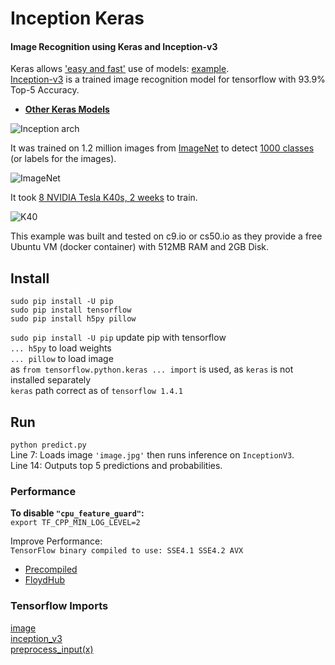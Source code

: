 # Inception Keras

#### Image Recognition using Keras and Inception-v3

Keras allows ['easy and fast'](https://keras.io) use of models: [example](https://keras.io/applications/#usage-examples-for-image-classification-models).  
[Inception-v3](https://www.tensorflow.org/tutorials/image_recognition) is a trained image recognition model for tensorflow with 93.9% Top-5 Accuracy.     

* **[Other Keras Models](https://github.com/EN10/KerasModels)**

![Inception arch](https://github.com/EN10/inception-keras/raw/master/images/Inception-v3.png)

It was trained on 1.2 million images from [ImageNet](http://image-net.org/challenges/LSVRC/2012/index#introduction) to detect [1000 classes](http://image-net.org/challenges/LSVRC/2012/browse-synsets) (or labels for the images).  

![ImageNet](https://github.com/EN10/inception-keras/raw/master/images/ImageNet.png)

It took [8 NVIDIA Tesla K40s, 2 weeks](https://research.googleblog.com/2016/03/train-your-own-image-classifier-with.html) to train.

![K40](https://github.com/EN10/inception-keras/raw/master/images/K40.jpg)

This example was built and tested on c9.io or cs50.io as they provide a free Ubuntu VM (docker container) with 512MB RAM and 2GB Disk.

## Install

    sudo pip install -U pip 
    sudo pip install tensorflow 
    sudo pip install h5py pillow 

`sudo pip install -U pip` update pip with tensorflow  
`... h5py` to load weights  
`... pillow` to load image  
as `from tensorflow.python.keras ... import` is used, as `keras` is not installed separately  
`keras` path correct as of `tensorflow 1.4.1`

## Run

`python predict.py`  
Line 7: Loads image `'image.jpg'` then runs inference on `InceptionV3`.  
Line 14: Outputs top 5 predictions and probabilities.   

### Performance

**To disable `"cpu_feature_guard"`:**  
`export TF_CPP_MIN_LOG_LEVEL=2`  

Improve Performance:    
`TensorFlow binary compiled to use: SSE4.1 SSE4.2 AVX`

* [Precompiled](https://github.com/EN10/TensorFlow-For-Poets#performance)
* [FloydHub](https://github.com/EN10/FloydHub)

### Tensorflow Imports
[image](https://github.com/tensorflow/tensorflow/blob/master/tensorflow/contrib/keras/python/keras/preprocessing/image.py)  
[inception_v3](https://github.com/tensorflow/tensorflow/blob/master/tensorflow/contrib/keras/python/keras/applications/inception_v3.py)  
[preprocess_input(x)](https://github.com/fchollet/keras/blob/master/keras/applications/imagenet_utils.py)